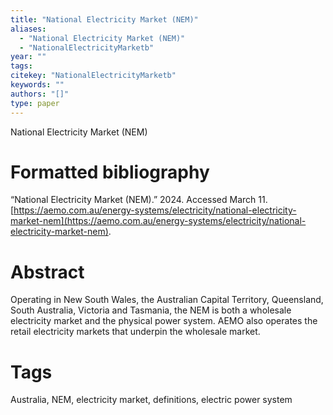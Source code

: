 ```yaml
---
title: "National Electricity Market (NEM)"
aliases:
  - "National Electricity Market (NEM)"
  - "NationalElectricityMarketb"
year: ""
tags: 
citekey: "NationalElectricityMarketb"
keywords: ""
authors: "[]"
type: paper
---
```

National Electricity Market (NEM)

# Formatted bibliography

“National Electricity Market (NEM).” 2024. Accessed March 11. [https://aemo.com.au/energy-systems/electricity/national-electricity-market-nem](https://aemo.com.au/energy-systems/electricity/national-electricity-market-nem).


# Abstract

Operating in New South Wales, the Australian Capital Territory, Queensland, South Australia, Victoria and Tasmania, the NEM is both a wholesale electricity market and the physical power system. AEMO also operates the retail electricity markets that underpin the wholesale market.


# Tags
Australia, NEM, electricity market, definitions, electric power system

